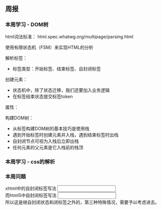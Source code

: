 ## 周报
### 本周学习 - DOM树
html词法标准： html.spec.whatwg.org/multipage/parsing.html

使用有限状态机（FSM）来实现HTML的分析

解析标签：
 * 标签类型：开始标签、结束标签、自封闭标签

创建元素：
 * 状态机中，除了状态迁移，我们还要加入业务逻辑
 * 在标签结束状态提交标签token

属性：

构建DOM树：
 * 从标签构建DOM树的基本技巧是使用栈
 * 遇到开始标签时创建元素并入栈，遇到结束标签时出栈
 * 自封闭节点可视为入栈后立即出栈
 * 任何元素的父元素是它入栈前的栈顶

### 本周学习 - css的解析

### 本周问题
xhtml中的自封闭标签写法 <input />  
而html5中自封闭标签写法 <input>  
所以这是继自封闭状态和闭标签之外的，第三种特殊情况，需要予以考虑进去。
